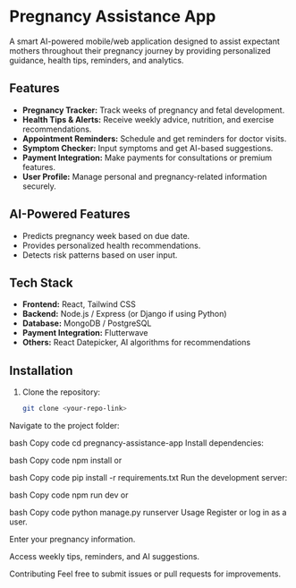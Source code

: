 # Pregnancy Assistance App

A smart AI-powered mobile/web application designed to assist expectant mothers throughout their pregnancy journey by providing personalized guidance, health tips, reminders, and analytics.

## Features

- **Pregnancy Tracker:** Track weeks of pregnancy and fetal development.
- **Health Tips & Alerts:** Receive weekly advice, nutrition, and exercise recommendations.
- **Appointment Reminders:** Schedule and get reminders for doctor visits.
- **Symptom Checker:** Input symptoms and get AI-based suggestions.
- **Payment Integration:** Make payments for consultations or premium features.
- **User Profile:** Manage personal and pregnancy-related information securely.

## AI-Powered Features

- Predicts pregnancy week based on due date.
- Provides personalized health recommendations.
- Detects risk patterns based on user input.

## Tech Stack

- **Frontend:** React, Tailwind CSS
- **Backend:** Node.js / Express (or Django if using Python)
- **Database:** MongoDB / PostgreSQL
- **Payment Integration:** Flutterwave
- **Others:** React Datepicker, AI algorithms for recommendations

## Installation

1. Clone the repository:
   ```bash
   git clone <your-repo-link>
Navigate to the project folder:

bash
Copy code
cd pregnancy-assistance-app
Install dependencies:

bash
Copy code
npm install
or

bash
Copy code
pip install -r requirements.txt
Run the development server:

bash
Copy code
npm run dev
or

bash
Copy code
python manage.py runserver
Usage
Register or log in as a user.

Enter your pregnancy information.

Access weekly tips, reminders, and AI suggestions.

Contributing
Feel free to submit issues or pull requests for improvements.
